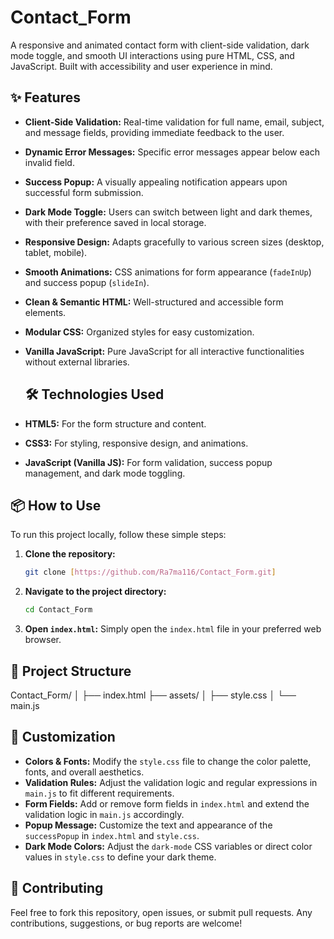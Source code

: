 # Contact_Form
 A responsive and animated contact form with client-side validation, dark mode toggle, and smooth UI interactions using pure HTML, CSS, and JavaScript. Built with accessibility and user experience in mind.
 
## ✨ Features

* **Client-Side Validation:** Real-time validation for full name, email, subject, and message fields, providing immediate feedback to the user.
* **Dynamic Error Messages:** Specific error messages appear below each invalid field.
* **Success Popup:** A visually appealing notification appears upon successful form submission.
* **Dark Mode Toggle:** Users can switch between light and dark themes, with their preference saved in local storage.
* **Responsive Design:** Adapts gracefully to various screen sizes (desktop, tablet, mobile).
* **Smooth Animations:** CSS animations for form appearance (`fadeInUp`) and success popup (`slideIn`).
* **Clean & Semantic HTML:** Well-structured and accessible form elements.
* **Modular CSS:** Organized styles for easy customization.
* **Vanilla JavaScript:** Pure JavaScript for all interactive functionalities without external libraries.

  ## 🛠️ Technologies Used

* **HTML5:** For the form structure and content.
* **CSS3:** For styling, responsive design, and animations.
* **JavaScript (Vanilla JS):** For form validation, success popup management, and dark mode toggling.

## 📦 How to Use

To run this project locally, follow these simple steps:

1.  **Clone the repository:**
    ```bash
    git clone [https://github.com/Ra7ma116/Contact_Form.git]
    ```

2.  **Navigate to the project directory:**
    ```bash
    cd Contact_Form 
    ```

3.  **Open `index.html`:**
    Simply open the `index.html` file in your preferred web browser.

## 📂 Project Structure

Contact_Form/
│
├── index.html
├── assets/
│   ├── style.css
│   └── main.js

## 🎨 Customization

* **Colors & Fonts:** Modify the `style.css` file to change the color palette, fonts, and overall aesthetics.
* **Validation Rules:** Adjust the validation logic and regular expressions in `main.js` to fit different requirements.
* **Form Fields:** Add or remove form fields in `index.html` and extend the validation logic in `main.js` accordingly.
* **Popup Message:** Customize the text and appearance of the `successPopup` in `index.html` and `style.css`.
* **Dark Mode Colors:** Adjust the `dark-mode` CSS variables or direct color values in `style.css` to define your dark theme.

## 🤝 Contributing

Feel free to fork this repository, open issues, or submit pull requests. Any contributions, suggestions, or bug reports are welcome!
